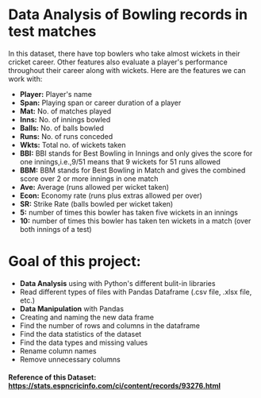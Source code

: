 # Data Analysis of Bowling records in test matches 
In this dataset, there have top bowlers who take almost wickets in their cricket career. Other features also evaluate a    player's performance throughout their career along with wickets. Here are the features we can work with:

 * **Player:** Player's name
 * **Span:** Playing span or career duration of a player
 * **Mat:** No. of matches played
 * **Inns:** No. of innings bowled
 * **Balls:** No. of balls bowled
 * **Runs:** No. of runs conceded
 * **Wkts:** Total no. of wickets taken
 * **BBI:** BBI stands for Best Bowling in Innings and only gives the score for one innings,i.e.,9/51 means that 9 wickets for 51 runs allowed
 * **BBM:** BBM stands for Best Bowling in Match and gives the combined score over 2 or more innings in one match
 * **Ave:** Average (runs allowed per wicket taken)
 * **Econ:** Economy rate (runs plus extras allowed per over)
 * **SR:** Strike Rate (balls bowled per wicket taken)
 * **5:** number of times this bowler has taken five wickets in an innings
 * **10:** number of times this bowler has taken ten wickets in a match (over both innings of a test)
 
# Goal of this project:
* **Data Analysis** using with Python's different bulit-in libraries
* Read different types of files with Pandas Dataframe (.csv file, .xlsx file, etc.)
* **Data Manipulation** with Pandas
* Creating and naming the new data frame
* Find the number of rows and columns in the dataframe
* Find the data statistics of the dataset
* Find the data types and missing values
* Rename column names
* Remove unnecessary columns

#### Reference of this Dataset: https://stats.espncricinfo.com/ci/content/records/93276.html 
